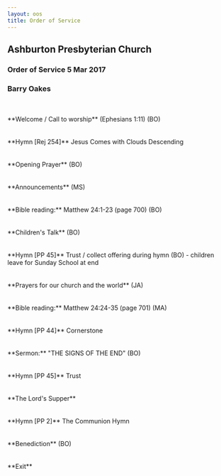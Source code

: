 ```yaml
---
layout: oos
title: Order of Service
---
```

## Ashburton Presbyterian Church
### Order of Service 5 Mar 2017
### Barry Oakes

<br>
<br>
**Welcome / Call to worship**  (Ephesians 1:11) (BO)
<br>
<br>
<br>
**Hymn [Rej 254]** Jesus Comes with Clouds Descending
<br>
<br>
<br>
**Opening Prayer** (BO)
<br>
<br>
<br>
**Announcements** (MS) 
<br>
<br>
<br>
**Bible reading:** Matthew 24:1-23 (page 700) (BO)
<br>
<br>
<br>
**Children's Talk** (BO)
<br>
<br>
<br>
**Hymn [PP 45]** Trust / collect offering during hymn  (BO) - children leave for Sunday School at end
<br>
<br>
<br>
**Prayers for our church and the world** (JA)
<br>
<br>
<br>
**Bible reading:** Matthew 24:24-35 (page 701)  (MA)
<br>
<br>
<br>
**Hymn [PP 44]** Cornerstone
<br>
<br>
<br>
**Sermon:** "THE SIGNS OF THE END"  (BO) 
<br>
<br>
<br>
**Hymn [PP 45]** Trust
<br>
<br>
<br>
**The Lord's Supper**
<br>
<br>
<br>
**Hymn [PP 2]** The Communion Hymn
<br>
<br>
<br>
**Benediction** (BO)
<br>
<br>
<br>
**Exit**


